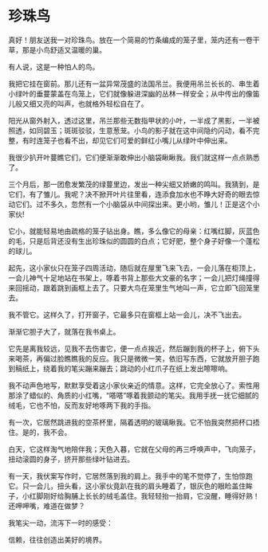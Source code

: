 # 珍珠鸟

真好！朋友送我一对珍珠鸟。放在一个简易的竹条编成的笼子里，笼内还有一卷干草，那是小鸟舒适又温暖的巢。 

有人说，这是一种怕人的鸟。 

我把它挂在窗前。那儿还有一盆异常茂盛的法国吊兰。我便用吊兰长长的、串生着小绿叶的垂蔓蒙盖在鸟笼上，它们就像躲进深幽的丛林一样安全；从中传出的像笛儿般又细又亮的叫声，也就格外轻松自在了。 

阳光从窗外射入，透过这里，吊兰那些无数指甲状的小叶，一半成了黑影，一半被照透，如同碧玉；斑斑驳驳，生意葱茏。小鸟的影子就在这中间隐约闪动，看不完整，有时连笼子也看不出，却见它们可爱的鲜红小嘴儿从绿叶中伸出来。 

我很少扒开叶蔓瞧它们，它们便渐渐敢伸出小脑袋瞅瞅我。我们就这样一点点熟悉了。 

三个月后，那一团愈发繁茂的绿蔓里边，发出一种尖细又娇嫩的鸣叫。我猜到，是它们，有了雏儿。我呢？决不掀开叶片往里看，连添食加水也不睁大好奇的眼去惊动它们。过不多久，忽然有一个小脑袋从中间探出来。更小哟，雏儿！正是这个小家伙! 

它小，就能轻易地由疏格的笼子钻出身。瞧，多么像它的母亲：红嘴红脚，灰蓝色的毛，只是后背还没有生出珍珠似的圆圆的白点；它好肥，整个身子好像一个蓬松的球儿。 

起先，这小家伙只在笼子四周活动，随后就在屋里飞来飞去，一会儿落在柜顶上，一会儿神气十足地站在书架上，啄着书背上那些大文豪的名字；一会儿把灯绳撞得来回摇动，跟着跳到画框上去了。只要大鸟在笼里生气地叫一声，它立即飞回笼里去。 

我不管它。这样久了，打开窗子，它最多只在窗框上站一会儿，决不飞出去。 

渐渐它胆子大了，就落在我书桌上。 

它先是离我较远，见我不去伤害它，便一点点挨近，然后蹦到我的杯子上，俯下头来喝茶，再偏过脸瞧瞧我的反应。我只是微微一笑，依旧写东西，它就放开胆子跑到稿纸上，绕着我的笔尖蹦来蹦去；跳动的小红爪子在纸上发出嚓嚓响。 

我不动声色地写，默默享受着这小家伙亲近的情意。这样，它完全放心了。索性用那涂了蜡似的、角质的小红嘴，“嗒嗒”啄着我颤动的笔尖。我用手抚一抚它细腻的绒毛，它也不怕，反而友好地啄两下我的手指。 

有一次，它居然跳进我的空茶杯里，隔着透明的玻璃瞅我。它不怕我突然把杯口捂住。是的，我不会。 

白天，它这样淘气地陪伴我；天色入暮，它就在父母的再三呼唤声中，飞向笼子，扭动滚圆的身子，挤开那些绿叶钻进去。 

有一天，我伏案写作时，它居然落到我的肩上。我手中的笔不觉停了，生怕惊跑它。只一会儿，扭头看，这小家伙竟趴在我的肩头睡着了，银灰色的眼睑盖住眸子，小红脚刚好给胸脯上长长的绒毛盖住。我轻轻抬一抬肩，它没醒，睡得好熟！还呷呷嘴，难道在做梦？ 

我笔尖一动，流泻下一时的感受： 

信赖，往往创造出美好的境界。
 